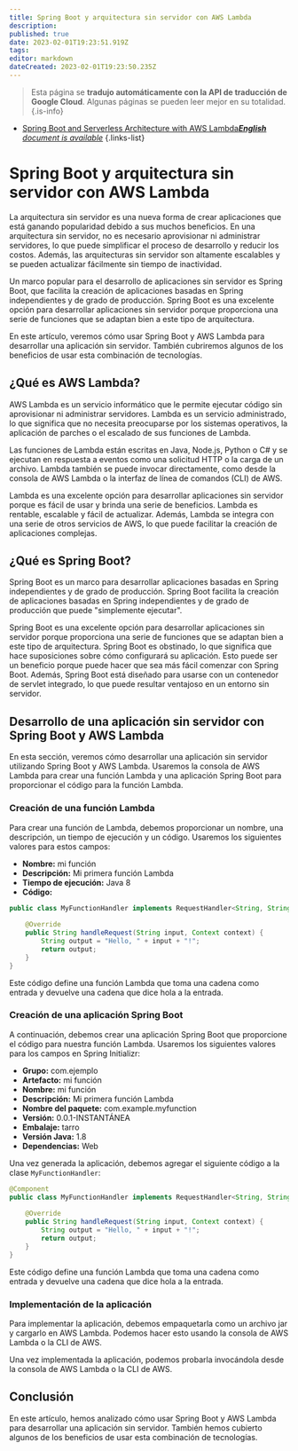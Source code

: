 ```yaml
---
title: Spring Boot y arquitectura sin servidor con AWS Lambda
description: 
published: true
date: 2023-02-01T19:23:51.919Z
tags: 
editor: markdown
dateCreated: 2023-02-01T19:23:50.235Z
---
```


> Esta página se **tradujo automáticamente con la API de traducción de Google Cloud**.
Algunas páginas se pueden leer mejor en su totalidad.{.is-info}



- [Spring Boot and Serverless Architecture with AWS Lambda***English** document is available*](/en/Knowledge-base/Spring-Boot/spring-boot-and-serverless-architecture-with-aws-lambda)
{.links-list}


# Spring Boot y arquitectura sin servidor con AWS Lambda

La arquitectura sin servidor es una nueva forma de crear aplicaciones que está ganando popularidad debido a sus muchos beneficios. En una arquitectura sin servidor, no es necesario aprovisionar ni administrar servidores, lo que puede simplificar el proceso de desarrollo y reducir los costos. Además, las arquitecturas sin servidor son altamente escalables y se pueden actualizar fácilmente sin tiempo de inactividad.

Un marco popular para el desarrollo de aplicaciones sin servidor es Spring Boot, que facilita la creación de aplicaciones basadas en Spring independientes y de grado de producción. Spring Boot es una excelente opción para desarrollar aplicaciones sin servidor porque proporciona una serie de funciones que se adaptan bien a este tipo de arquitectura.

En este artículo, veremos cómo usar Spring Boot y AWS Lambda para desarrollar una aplicación sin servidor. También cubriremos algunos de los beneficios de usar esta combinación de tecnologías.

## ¿Qué es AWS Lambda?

AWS Lambda es un servicio informático que le permite ejecutar código sin aprovisionar ni administrar servidores. Lambda es un servicio administrado, lo que significa que no necesita preocuparse por los sistemas operativos, la aplicación de parches o el escalado de sus funciones de Lambda.

Las funciones de Lambda están escritas en Java, Node.js, Python o C# y se ejecutan en respuesta a eventos como una solicitud HTTP o la carga de un archivo. Lambda también se puede invocar directamente, como desde la consola de AWS Lambda o la interfaz de línea de comandos (CLI) de AWS.

Lambda es una excelente opción para desarrollar aplicaciones sin servidor porque es fácil de usar y brinda una serie de beneficios. Lambda es rentable, escalable y fácil de actualizar. Además, Lambda se integra con una serie de otros servicios de AWS, lo que puede facilitar la creación de aplicaciones complejas.

## ¿Qué es Spring Boot?

Spring Boot es un marco para desarrollar aplicaciones basadas en Spring independientes y de grado de producción. Spring Boot facilita la creación de aplicaciones basadas en Spring independientes y de grado de producción que puede "simplemente ejecutar".

Spring Boot es una excelente opción para desarrollar aplicaciones sin servidor porque proporciona una serie de funciones que se adaptan bien a este tipo de arquitectura. Spring Boot es obstinado, lo que significa que hace suposiciones sobre cómo configurará su aplicación. Esto puede ser un beneficio porque puede hacer que sea más fácil comenzar con Spring Boot. Además, Spring Boot está diseñado para usarse con un contenedor de servlet integrado, lo que puede resultar ventajoso en un entorno sin servidor.

## Desarrollo de una aplicación sin servidor con Spring Boot y AWS Lambda

En esta sección, veremos cómo desarrollar una aplicación sin servidor utilizando Spring Boot y AWS Lambda. Usaremos la consola de AWS Lambda para crear una función Lambda y una aplicación Spring Boot para proporcionar el código para la función Lambda.

### Creación de una función Lambda

Para crear una función de Lambda, debemos proporcionar un nombre, una descripción, un tiempo de ejecución y un código. Usaremos los siguientes valores para estos campos:

- **Nombre:** mi función
- **Descripción:** Mi primera función Lambda
- **Tiempo de ejecución:** Java 8
- **Código:**

```java
public class MyFunctionHandler implements RequestHandler<String, String> {
    
    @Override
    public String handleRequest(String input, Context context) {
        String output = "Hello, " + input + "!";
        return output;
    }
}
```

Este código define una función Lambda que toma una cadena como entrada y devuelve una cadena que dice hola a la entrada.

### Creación de una aplicación Spring Boot

A continuación, debemos crear una aplicación Spring Boot que proporcione el código para nuestra función Lambda. Usaremos los siguientes valores para los campos en Spring Initializr:

- **Grupo:** com.ejemplo
- **Artefacto:** mi función
- **Nombre:** mi función
- **Descripción:** Mi primera función Lambda
- **Nombre del paquete:** com.example.myfunction
- **Versión:** 0.0.1-INSTANTÁNEA
- **Embalaje:** tarro
- **Versión Java:** 1.8
- **Dependencias:** Web

Una vez generada la aplicación, debemos agregar el siguiente código a la clase `MyFunctionHandler`:

```java
@Component
public class MyFunctionHandler implements RequestHandler<String, String> {
    
    @Override
    public String handleRequest(String input, Context context) {
        String output = "Hello, " + input + "!";
        return output;
    }
}
```

Este código define una función Lambda que toma una cadena como entrada y devuelve una cadena que dice hola a la entrada.

### Implementación de la aplicación

Para implementar la aplicación, debemos empaquetarla como un archivo jar y cargarlo en AWS Lambda. Podemos hacer esto usando la consola de AWS Lambda o la CLI de AWS.

Una vez implementada la aplicación, podemos probarla invocándola desde la consola de AWS Lambda o la CLI de AWS.

## Conclusión

En este artículo, hemos analizado cómo usar Spring Boot y AWS Lambda para desarrollar una aplicación sin servidor. También hemos cubierto algunos de los beneficios de usar esta combinación de tecnologías.